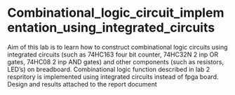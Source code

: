 # Combinational_logic_circuit_implementation_using_integrated_circuits
Aim of this lab is to learn how to construct combinational logic circuits using integrated circuits (such as 74HC163 four bit counter, 74HC32N 2 inp OR gates, 74HC08 2 inp AND gates) and other components (such as resistors, LED’s) on breadboard.
Combinational logic function described in lab 2 respritory is implemented using integrated circuits instead of fpga board. Design and results attached to the report document
